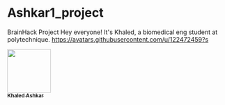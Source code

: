 # Ashkar1_project
BrainHack Project
Hey everyone! It's Khaled, a biomedical eng student at polytechnique.
https://avatars.githubusercontent.com/u/122472459?s

<a href="https://github.com/KhaledAshkar">
   <img src="https://avatars.githubusercontent.com/u/122372459?s=4?s=100" width="100px;" alt=""/>
   <br /><sub><b>Khaled Ashkar</b></sub>
</a>
